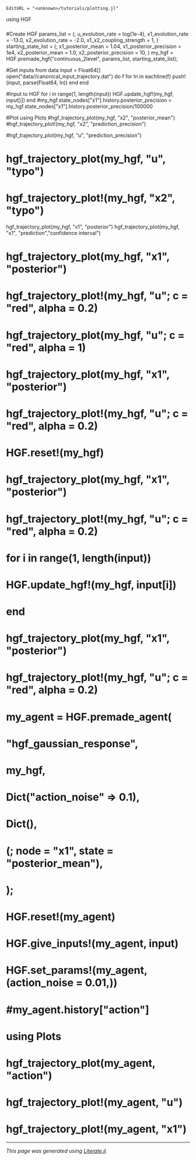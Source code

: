 ```@meta
EditURL = "<unknown>/tutorials/plotting.jl"
```

using HGF
###

#Create HGF
params_list = (;
    u_evolution_rate = log(1e-4),
    x1_evolution_rate = -13.0,
    x2_evolution_rate = -2.0,
    x1_x2_coupling_strength = 1,
)
starting_state_list = (;
    x1_posterior_mean = 1.04,
    x1_posterior_precision = 1e4,
    x2_posterior_mean = 1.0,
    x2_posterior_precision = 10,
)
my_hgf = HGF.premade_hgf("continuous_2level", params_list, starting_state_list);

#Get inputs from data
input = Float64[]
open("data//canonical_input_trajectory.dat") do f
    for ln in eachline(f)
        push!(input, parse(Float64, ln))
    end
end

#Input to HGF
for i in range(1, length(input))
    HGF.update_hgf!(my_hgf, input[i])
end
#my_hgf.state_nodes["x1"].history.posterior_precision = my_hgf.state_nodes["x1"].history.posterior_precision/100000

#Plot
using Plots
#hgf_trajectory_plot(my_hgf, "x2", "posterior_mean")
#hgf_trajectory_plot!(my_hgf, "x2", "prediction_precision")

#hgf_trajectory_plot(my_hgf, "u", "prediction_precision")

# hgf_trajectory_plot(my_hgf, "u", "typo")
# hgf_trajectory_plot!(my_hgf, "x2", "typo")

hgf_trajectory_plot(my_hgf, "x1", "posterior")
hgf_trajectory_plot(my_hgf, "x1", "prediction","confidence interval")

# hgf_trajectory_plot(my_hgf, "x1", "posterior")
# hgf_trajectory_plot!(my_hgf, "u"; c = "red", alpha = 0.2)

# hgf_trajectory_plot(my_hgf, "u"; c = "red", alpha = 1)

# hgf_trajectory_plot(my_hgf, "x1", "posterior")
# hgf_trajectory_plot!(my_hgf, "u"; c = "red", alpha = 0.2)

# HGF.reset!(my_hgf)

# hgf_trajectory_plot(my_hgf, "x1", "posterior")
# hgf_trajectory_plot!(my_hgf, "u"; c = "red", alpha = 0.2)

# for i in range(1, length(input))
#     HGF.update_hgf!(my_hgf, input[i])
# end

# hgf_trajectory_plot(my_hgf, "x1", "posterior")
# hgf_trajectory_plot!(my_hgf, "u"; c = "red", alpha = 0.2)

# my_agent = HGF.premade_agent(
#     "hgf_gaussian_response",
#     my_hgf,
#     Dict("action_noise" => 0.1),
#     Dict(),
#     (; node = "x1", state = "posterior_mean"),
# );

# HGF.reset!(my_agent)
# HGF.give_inputs!(my_agent, input)
# HGF.set_params!(my_agent, (action_noise = 0.01,))
# #my_agent.history["action"]

# using Plots
# hgf_trajectory_plot(my_agent, "action")
# hgf_trajectory_plot!(my_agent, "u")
# hgf_trajectory_plot!(my_agent, "x1")

---

*This page was generated using [Literate.jl](https://github.com/fredrikekre/Literate.jl).*

